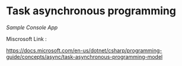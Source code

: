 # Task asynchronous programming 

<i>Sample Console App </i>

Miscrosoft Link :

https://docs.microsoft.com/en-us/dotnet/csharp/programming-guide/concepts/async/task-asynchronous-programming-model


